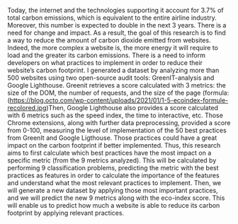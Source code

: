 Today, the internet and the technologies supporting it account for 3.7% of total carbon emissions, which is equivalent to the entire airline industry. Moreover, this number is expected to double in the next 3 years. There is a need for change and impact. As a result, the goal of this research is to find a way to reduce the amount of carbon dioxide emitted from websites. Indeed, the more complex a website is, the more energy it will require to load and the greater its carbon emissions. There is a need to inform developers on what practices to implement in order to reduce their website’s carbon footprint. I generated a dataset by analyzing more than 500 websites using two open-source audit tools: GreenIT-analysis and Google Lighthouse. Greenit retrieves a score calculated with 3 metrics: the size of the DOM, the number of requests, and the size of the page (formula:(https://blog.octo.com/wp-content/uploads/2021/01/1-5-ecoindex-formule-recolored.jpg)Then, Google Lighthouse also provides a score calculated with 6 metrics such as the speed index, the time to interactive, etc. Those Chrome extensions, along with further data preprocessing, provided a score from 0-100, measuring the level of implementation of the 50 best practices from GreenIt and Google Ligthouse. Those practices could have a great impact on the carbon footprint if better implemented. Thus, this research aims to first calculate which best practices have the most impact on a specific metric (from the 9 metrics analyzed). This will be calculated by performing 9 classification problems, predicting the metric with the best practices as features in order to calculate the importance of the features and understand what the most relevant practices to implement. Then, we will generate a new dataset by applying those most important practices, and we will predict the new 9 metrics along with the eco-index score. This will enable us to predict how much a website is able to reduce its carbon footprint by applying relevant practices.